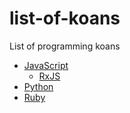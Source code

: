 # list-of-koans
List of programming koans

 - [JavaScript](https://github.com/mrdavidlaing/javascript-koans)
   - [RxJS](https://github.com/Reactive-Extensions/RxJSKoans)
 - [Python](https://github.com/gregmalcolm/python_koans)
 - [Ruby](http://rubykoans.com/)
